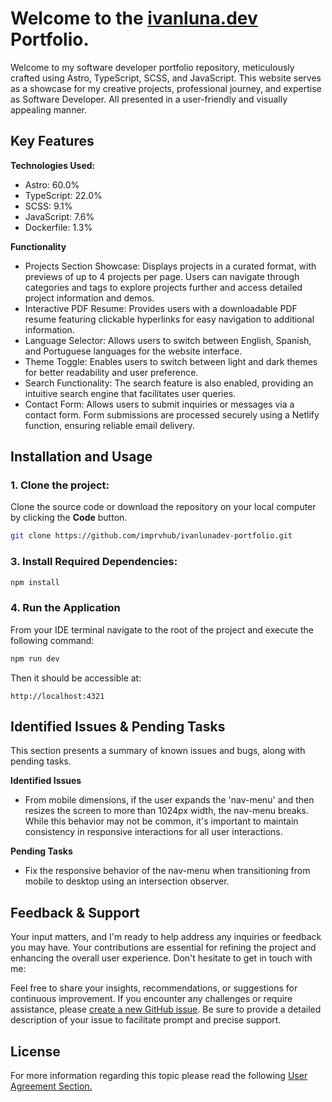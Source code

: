 # Welcome to the [ivanluna.dev](https://ivanluna.dev/) Portfolio.

Welcome to my software developer portfolio repository, meticulously crafted using Astro, TypeScript, SCSS, and JavaScript. This website serves as a showcase for my creative projects, professional journey, and expertise as Software Developer. All presented in a user-friendly and visually appealing manner.

## Key Features

**Technologies Used:**

- Astro: 60.0%
- TypeScript: 22.0%
- SCSS: 9.1%
- JavaScript: 7.6%
- Dockerfile: 1.3%
  
**Functionality**

- Projects Section Showcase: Displays projects in a curated format, with previews of up to 4 projects per page. Users can navigate through categories and tags to explore projects further and access detailed project information and demos.
- Interactive PDF Resume: Provides users with a downloadable PDF resume featuring clickable hyperlinks for easy navigation to additional information.
- Language Selector: Allows users to switch between English, Spanish, and Portuguese languages for the website interface.
- Theme Toggle: Enables users to switch between light and dark themes for better readability and user preference.
- Search Functionality: The search feature is also enabled, providing an intuitive search engine that facilitates user queries.
- Contact Form: Allows users to submit inquiries or messages via a contact form. Form submissions are processed securely using a Netlify function, ensuring reliable email delivery.

## Installation and Usage

### 1. Clone the project:
Clone the source code or download the repository on your local computer by clicking the **Code** button.

``` bash
git clone https://github.com/imprvhub/ivanlunadev-portfolio.git
```

### 3. Install Required Dependencies:

``` bash
npm install
```

### 4. Run the Application
From your IDE terminal navigate to the root of the project and execute the following command:
``` bash
npm run dev
```
Then it should be accessible at:
```
http://localhost:4321
```

## Identified Issues & Pending Tasks
This section presents a summary of known issues and bugs, along with pending tasks.

**Identified Issues**

- From mobile dimensions, if the user expands the 'nav-menu' and then resizes the screen to more than 1024px width, the nav-menu breaks. While this behavior may not be common, it's important to maintain consistency in responsive interactions for all user interactions.


**Pending Tasks**

- Fix the responsive behavior of the nav-menu when transitioning from mobile to desktop using an intersection observer.

## Feedback & Support
Your input matters, and I'm ready to help address any inquiries or feedback you may have. Your contributions are essential for refining the project and enhancing the overall user experience. Don't hesitate to get in touch with me:

Feel free to share your insights, recommendations, or suggestions for continuous improvement. If you encounter any challenges or require assistance, please [create a new GitHub issue](https://github.com/imprvhub/ivanlunadev-portfolio/issues/new). Be sure to provide a detailed description of your issue to facilitate prompt and precise support.

## License
For more information regarding this topic please read the following [User Agreement Section.](https://ivanluna.dev/user-agreement/)
